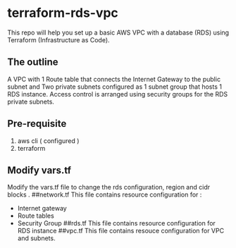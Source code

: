 # terraform-rds-vpc
This repo will help you set up a basic AWS VPC with a database (RDS) using Terraform (Infrastructure as Code).
## The outline
A VPC with 1 Route table that connects the Internet Gateway to the public subnet and Two private subnets configured as 1 subnet group that hosts 1 RDS instance.
Access control is arranged using security groups for the RDS private subnets.
## Pre-requisite
1. aws cli ( configured )
2. terraform
## Modify vars.tf
Modify the vars.tf file to change the rds configuration, region and cidr blocks .
##network.tf
This file contains resource configuration for :
- Internet gateway
- Route tables
- Security Group
##rds.tf
This file contains resource configuration for RDS instance
##vpc.tf
This file contains resouce configuration for VPC and subnets.

